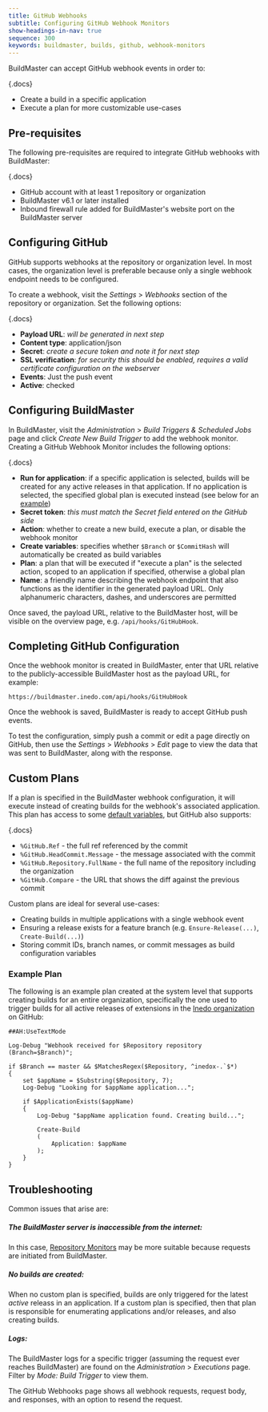 ```yaml
---
title: GitHub Webhooks
subtitle: Configuring GitHub Webhook Monitors
show-headings-in-nav: true
sequence: 300
keywords: buildmaster, builds, github, webhook-monitors
---
```


BuildMaster can accept GitHub webhook events in order to:
 
{.docs}
 - Create a build in a specific application
 - Execute a plan for more customizable use-cases

## Pre-requisites

The following pre-requisites are required to integrate GitHub webhooks with BuildMaster:

{.docs}
 - GitHub account with at least 1 repository or organization
 - BuildMaster v6.1 or later installed
 - Inbound firewall rule added for BuildMaster's website port on the BuildMaster server

## Configuring GitHub

GitHub supports webhooks at the repository or organization level. In most cases, the organization level is preferable because only a single webhook endpoint needs to be configured.

To create a webhook, visit the *Settings* > *Webhooks* section of the repository or organization. Set the following options:

{.docs}
 - **Payload URL**: *will be generated in next step*
 - **Content type**: application/json
 - **Secret**: *create a secure token and note it for next step*
 - **SSL verification**: *for security this should be enabled, requires a valid certificate configuration on the webserver*
 - **Events**: Just the push event
 - **Active**: checked

## Configuring BuildMaster

In BuildMaster, visit the *Administration* > *Build Triggers & Scheduled Jobs* page and click *Create New Build Trigger* to add the webhook monitor. Creating a GitHub Webhook Monitor includes the following options:
 
{.docs}
 - **Run for application**: if a specific application is selected, builds will be created for any active releases in that application. If no application is selected, the specified global plan is executed instead (see below for an [example](#example-plan))
 - **Secret token**: *this must match the Secret field entered on the GitHub side*
 - **Action**: whether to create a new build, execute a plan, or disable the webhook monitor
 - **Create variables**: specifies whether `$Branch` or `$CommitHash` will automatically be created as build variables
 - **Plan**: a plan that will be executed if "execute a plan" is the selected action, scoped to an application if specified, otherwise a global plan
 - **Name**: a friendly name describing the webhook endpoint that also functions as the identifier in the generated payload URL. Only alphanumeric characters, dashes, and underscores are permitted

Once saved, the payload URL, relative to the BuildMaster host, will be visible on the overview page, e.g. `/api/hooks/GitHubHook`.

## Completing GitHub Configuration

Once the webhook monitor is created in BuildMaster, enter that URL relative to the publicly-accessible BuildMaster host as the payload URL, for example:

`https://buildmaster.inedo.com/api/hooks/GitHubHook`

Once the webhook is saved, BuildMaster is ready to accept GitHub push events. 

To test the configuration, simply push a commit or edit a page directly on GitHub, then use the *Settings* > *Webhooks* > *Edit* page to view the data that was sent to BuildMaster, along with the response.

## Custom Plans

If a plan is specified in the BuildMaster webhook configuration, it will execute instead of creating builds for the webhook's associated application. This plan has access to some [default variables](/docs/buildmaster/builds/continuous-integration/build-triggers-and-monitors/repository-monitors#variables), but GitHub also supports:

{.docs}
 - `%GitHub.Ref` - the full ref referenced by the commit
 - `%GitHub.HeadCommit.Message` - the message associated with the commit
 - `%GitHub.Repository.FullName` - the full name of the repository including the organization
 - `%GitHub.Compare` - the URL that shows the diff against the previous commit

Custom plans are ideal for several use-cases:
 
 - Creating builds in multiple applications with a single webhook event
 - Ensuring a release exists for a feature branch (e.g. `Ensure-Release(...)`, `Create-Build(...)`)
 - Storing commit IDs, branch names, or commit messages as build configuration variables

### Example Plan

The following is an example plan created at the system level that supports creating builds for an entire organization, specifically the one used to trigger builds for all active releases of extensions in the [Inedo organization](https://github.com/inedo) on GitHub:

```
##AH:UseTextMode

Log-Debug "Webhook received for $Repository repository (Branch=$Branch)";

if $Branch == master && $MatchesRegex($Repository, ^inedox-.`$*)
{
    set $appName = $Substring($Repository, 7);
    Log-Debug "Looking for $appName application...";
    
    if $ApplicationExists($appName)
    {
        Log-Debug "$appName application found. Creating build...";
        
        Create-Build
        (
            Application: $appName
        );
    }
}
```

## Troubleshooting

Common issues that arise are:

##### The BuildMaster server is inaccessible from the internet:

In this case, [Repository Monitors](/docs/buildmaster/builds/continuous-integration/build-triggers-and-monitors/repository-monitors) may be more suitable because requests are initiated from BuildMaster.

##### No builds are created:

When no custom plan is specified, builds are only triggered for the latest *active* releass in an application. If a custom plan is specified, then that plan is responsible for enumerating applications and/or releases, and also creating builds.

##### Logs:

The BuildMaster logs for a specific trigger (assuming the request ever reaches BuildMaster) are found on the *Administration* > *Executions* page. Filter by *Mode: Build Trigger* to view them.

The GitHub Webhooks page shows all webhook requests, request body, and responses, with an option to resend the request.
